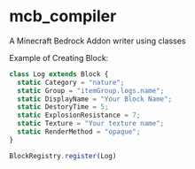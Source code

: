 # mcb_compiler
A Minecraft Bedrock Addon writer using classes

Example of Creating Block:
```javascript
class Log extends Block {
  static Category = "nature";
  static Group = "itemGroup.logs.name";
  static DisplayName = "Your Block Name";
  static DestoryTime = 5;
  static ExplosionResistance = 7;
  static Texture = "Your texture name";
  static RenderMethod = "opaque";
}

BlockRegistry.register(Log)
```